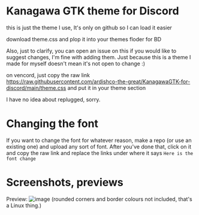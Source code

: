 # Kanagawa GTK theme for Discord
this is just the theme I use, It's only on github so I can load it easier

download theme.css and plop it into your themes floder for BD

Also, just to clarify, you can open an issue on this if you would like to suggest changes, I'm fine with adding them.
Just because this is a theme I made for myself doesn't mean it's not open to change :)

on vencord, just copy the raw link https://raw.githubusercontent.com/ardishco-the-great/KanagawaGTK-for-discord/main/theme.css and put it in your theme section


I have no idea about replugged, sorry.
# Changing the font
If you want to change the font for whatever reason, make a repo (or use an existing one) and upload any sort of font.
After you've done that, click on it and copy the raw link and replace the links under where it says ``Here is the font change``

# Screenshots, previews
Preview:
![image](https://github.com/ardishco-the-great/KanagawaGTK-for-discord/assets/109692107/fd135026-2b1a-48c6-ad9a-f78d4cc400c9)
(rounded corners and border colours not included, that's a Linux thing.)
